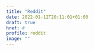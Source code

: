 ```yaml
---
title: "Reddit"
date: 2022-01-12T20:11:01+01:00
draft: true
href: #
profile: reddit
image: ""
---
```

